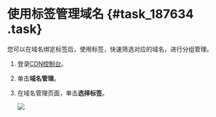 # 使用标签管理域名 {#task_187634 .task}

您可以在域名绑定标签后，使用标签，快速筛选对应的域名，进行分组管理。

1.  登录[CDN控制台](https://cdn.console.aliyun.com/overview)。
2.  单击**域名管理**。
3.  在域名管理页面，单击**选择标签**。 

    ![](http://static-aliyun-doc.oss-cn-hangzhou.aliyuncs.com/assets/img/222083/156203661747673_zh-CN.png)


